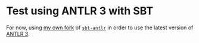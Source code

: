 # Test using ANTLR 3 with SBT

For now, using [my own fork](http://github.com/FranklinChen/sbt-antlr) of [`sbt-antlr`](http://github.com/stefri/sbt-antlr) in order to use the latest version of [ANTLR 3](http://antlr3.org/).
